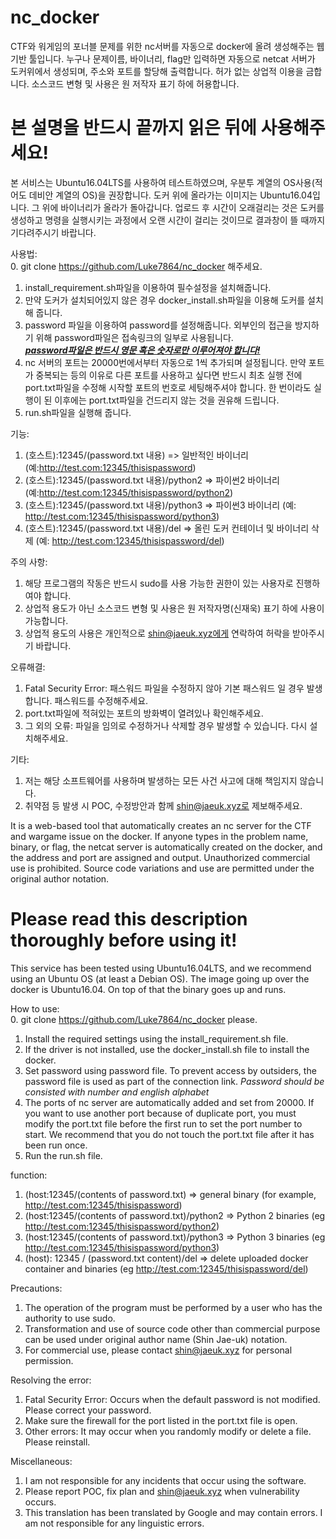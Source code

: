 # nc_docker
CTF와 워게임의 포너블 문제를 위한 nc서버를 자동으로 docker에 올려 생성해주는 웹 기반 툴입니다. 누구나 문제이름, 바이너리, flag만 입력하면 자동으로 netcat 서버가 도커위에서 생성되며, 주소와 포트를 할당해 출력합니다. 허가 없는 상업적 이용을 금합니다. 소스코드 변형 및 사용은 원 저작자 표기 하에 허용합니다.

<h1>본 설명을 반드시 끝까지 읽은 뒤에 사용해주세요!</h1>

본 서비스는 Ubuntu16.04LTS를 사용하여 테스트하였으며, 우분투 계열의 OS사용(적어도 데비안 계열의 OS)을 권장합니다.
도커 위에 올라가는 이미지는 Ubuntu16.04입니다. 그 위에 바이너리가 올라가 돌아갑니다.
업로드 후 시간이 오래걸리는 것은 도커를 생성하고 명령을 실행시키는 과정에서 오랜 시간이 걸리는 것이므로 결과창이 뜰 때까지 기다려주시기 바랍니다.

사용법:   
0. git clone https://github.com/Luke7864/nc_docker 해주세요.
1. install_requirement.sh파일을 이용하여 필수설정을 설치해줍니다.
2. 만약 도커가 설치되어있지 않은 경우 docker_install.sh파일을 이용해 도커를 설치해 줍니다.
3. password 파일을 이용하여 password를 설정해줍니다. 외부인의 접근을 방지하기 위해 password파일은 접속링크의 일부로 사용됩니다.<br>
<strong><u>*password파일은 반드시 영문 혹은 숫자로만 이루어져야 합니다!*</u></strong>
4. nc 서버의 포트는 20000번에서부터 자동으로 1씩 추가되며 설정됩니다. 만약 포트가 중복되는 등의 이유로 다른 포트를 사용하고 싶다면 반드시 최초 실행 전에 port.txt파일을 수정해 시작할 포트의 번호로 세팅해주셔야 합니다. 한 번이라도 실행이 된 이후에는 port.txt파일을 건드리지 않는 것을 권유해 드립니다.
5. run.sh파일을 실행해 줍니다.

기능:
1. (호스트):12345/(password.txt 내용) => 일반적인 바이너리(예:http://test.com:12345/thisispassword)
2. (호스트):12345/(password.txt 내용)/python2 => 파이썬2 바이너리 (예:http://test.com:12345/thisispassword/python2)
3. (호스트):12345/(password.txt 내용)/python3 => 파이썬3 바이너리 (예: http://test.com:12345/thisispassword/python3)
4. (호스트):12345/(password.txt 내용)/del => 올린 도커 컨테이너 및 바이너리 삭제 (예: http://test.com:12345/thisispassword/del)

주의 사항:
1. 해당 프로그램의 작동은 반드시 sudo를 사용 가능한 권한이 있는 사용자로 진행하여야 합니다.
2. 상업적 용도가 아닌 소스코드 변형 및 사용은 원 저작자명(신재욱) 표기 하에 사용이 가능합니다.
3. 상업적 용도의 사용은 개인적으로 shin@jaeuk.xyz에게 연락하여 허락을 받아주시기 바랍니다.

오류해결:
1. Fatal Security Error: 패스워드 파일을 수정하지 않아 기본 패스워드 일 경우 발생합니다. 패스워드를 수정해주세요.
2. port.txt파일에 적혀있는 포트의 방화벽이 열려있나 확인해주세요.
3. 그 외의 오류: 파일을 임의로 수정하거나 삭제할 경우 발생할 수 있습니다. 다시 설치해주세요.

기타: 
1. 저는 해당 소프트웨어를 사용하며 발생하는 모든 사건 사고에 대해 책임지지 않습니다.
2. 취약점 등 발생 시 POC, 수정방안과 함께 shin@jaeuk.xyz로 제보해주세요.



It is a web-based tool that automatically creates an nc server for the CTF and wargame issue on the docker. If anyone types in the problem name, binary, or flag, the netcat server is automatically created on the docker, and the address and port are assigned and output. Unauthorized commercial use is prohibited. Source code variations and use are permitted under the original author notation.

<h1>Please read this description thoroughly before using it!</h1>

This service has been tested using Ubuntu16.04LTS, and we recommend using an Ubuntu OS (at least a Debian OS).
The image going up over the docker is Ubuntu16.04. On top of that the binary goes up and runs.

How to use:  
0. git clone https://github.com/Luke7864/nc_docker please.
1. Install the required settings using the install_requirement.sh file.
2. If the driver is not installed, use the docker_install.sh file to install the docker.
3. Set password using password file. To prevent access by outsiders, the password file is used as part of the connection link.
*Password should be consisted with number and english alphabet*
4. The ports of nc server are automatically added and set from 20000. If you want to use another port because of duplicate port, you must modify the port.txt file before the first run to set the port number to start. We recommend that you do not touch the port.txt file after it has been run once.
5. Run the run.sh file.

function:
1. (host:12345/(contents of password.txt) => general binary (for example, http://test.com:12345/thisispassword)
2. (host:12345/(contents of password.txt)/python2 => Python 2 binaries (eg http://test.com:12345/thisispassword/python2)
3. (host:12345/(contents of password.txt)/python3 => Python 3 binaries (eg http://test.com:12345/thisispassword/python3)
4. (host): 12345 / (password.txt content)/del => delete uploaded docker container and binaries (eg  http://test.com:12345/thisispassword/del)

Precautions:
1. The operation of the program must be performed by a user who has the authority to use sudo.
2. Transformation and use of source code other than commercial purpose can be used under original author name (Shin Jae-uk) notation.
3. For commercial use, please contact shin@jaeuk.xyz for personal permission.

Resolving the error:
1. Fatal Security Error: Occurs when the default password is not modified. Please correct your password.
2. Make sure the firewall for the port listed in the port.txt file is open.
3. Other errors: It may occur when you randomly modify or delete a file. Please reinstall.

Miscellaneous: 
1. I am not responsible for any incidents that occur using the software.
2. Please report POC, fix plan and shin@jaeuk.xyz when vulnerability occurs.
3. This translation has been translated by Google and may contain errors. I am not responsible for any linguistic errors. 
